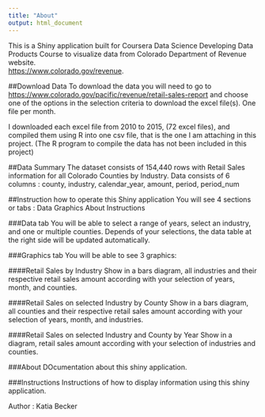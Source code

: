 ```yaml
---
title: "About"
output: html_document
---
```


This is a Shiny application built for Coursera Data Science Developing Data Products Course to visualize data from Colorado Department of Revenue website.  
 <https://www.colorado.gov/revenue>.  

##Download Data
To download the data you will need to go to <https://www.colorado.gov/pacific/revenue/retail-sales-report> and 
choose one of the options in the selection criteria to download the excel file(s). One file per month.  

I downloaded each excel file from 2010 to 2015, (72 excel files), and compiled them using R into one csv file, that is the one I am attaching in this project. (The R program to compile the data has not been included in this project)  

##Data Summary
The dataset consists of 154,440 rows with Retail Sales information for all Colorado Counties by Industry. 
Data consists of 6 columns :
county, industry, calendar_year, amount, period, period_num

##Instruction how to operate this Shiny application
You will see 4 sections or tabs :
Data
Graphics
About
Instructions

###Data tab
You will be able to select a range of years, select an industry, and one or multiple counties.
Depends of your selections, the data table at the right side will be updated automatically.

###Graphics tab
You will be able to see 3 graphics:

####Retail Sales by Industry 
Show in a bars diagram, all industries and their respective retail sales amount according with your selection of
years, month, and counties.

####Retail Sales on selected Industry by County
Show in a bars diagram, all counties and their respective retail sales amount according with your selection of years, month, and industries.

####Retail Sales on selected Industry and County by Year
Show in a diagram, retail sales amount according with your selection of industries and counties.

###About
DOcumentation about this shiny application.

###Instructions
Instructions of how to display information using this shiny application.
  
Author : Katia Becker  
